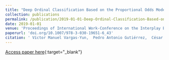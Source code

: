 ```yaml
---
title: "Deep Ordinal Classification Based on the Proportional Odds Model"
collection: publications
permalink: /publication/2019-01-01-Deep-Ordinal-Classification-Based-on-the-Proportional-Odds-Model
date: 2019-01-01
venue: 'Proceedings of International Work-Conference on the Interplay Between Natural and Artificial Computation (IWINAC 2019)'
paperurl: 'doi.org/10.1007/978-3-030-19651-6_43'
citation: ' Víctor Manuel Vargas-Yun,  Pedro Antonio Gutiérrez,  César Hervás-Martínez, &quot;Deep Ordinal Classification Based on the Proportional Odds Model.&quot; Proceedings of International Work-Conference on the Interplay Between Natural and Artificial Computation (IWINAC 2019), Vol. 11487, 2019, pp. 441-451.'
---
```

[Access paper here](http://doi.org/10.1007/978-3-030-19651-6_43){:target="_blank"}
